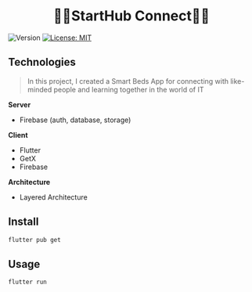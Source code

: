 <h1 align="center">👨‍💻StartHub Connect👨‍💻</h1>
<p>
  <img alt="Version" src="https://img.shields.io/badge/version-1.0-blue.svg?cacheSeconds=2592000" />
  <a href="#" target="_blank">
    <img alt="License: MIT" src="https://img.shields.io/badge/License-MIT-yellow.svg" />
  </a>
</p>

## Technologies
> In this project, I created a Smart Beds App for connecting with like-minded people and learning together in the world of IT

**Server**
- Firebase (auth, database, storage)

**Client**
- Flutter
- GetX
- Firebase

**Architecture**
- Layered Architecture

## Install

```sh
flutter pub get
```

## Usage

```sh
flutter run
```